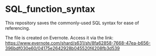 # SQL_function_syntax
This repository saves the commonly-used SQL syntax for ease of referencing. 

The file is created on Evernote. Access it via the link: https://www.evernote.com/shard/s631/sh/8fa62858-7668-47ea-b656-396bdf030e60/04175e2642928b045520f4208fb3d539
